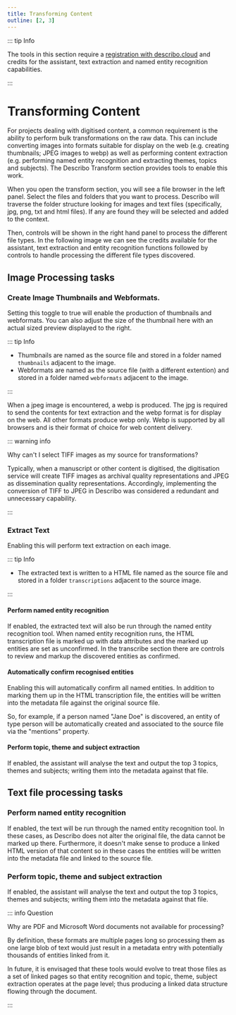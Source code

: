 ```yaml
---
title: Transforming Content
outline: [2, 3]
---
```


::: tip Info

The tools in this section require a [registration with describo.cloud](/docs/guide/register.html)
and credits for the assistant, text extraction and named entity recognition capabilities.

:::

# Transforming Content

For projects dealing with digitised content, a common requirement is the ability to perform bulk
transformations on the raw data. This can include converting images into formats suitable for
display on the web (e.g. creating thumbnails; JPEG images to webp) as well as performing content
extraction (e.g. performing named entity recognition and extracting themes, topics and subjects).
The Describo Transform section provides tools to enable this work.

When you open the transform section, you will see a file browser in the left panel. Select the files
and folders that you want to process. Describo will traverse the folder structure looking for images
and text files (specifically, jpg, png, txt and html files). If any are found they will be selected
and added to the context.

Then, controls will be shown in the right hand panel to process the different file types. In the
following image we can see the credits available for the assistant, text extraction and entity
recognition functions followed by controls to handle processing the different file types discovered.

<ImageComponent src="/images/guide-transform/transform1.webp"></ImageComponent>

## Image Processing tasks

### Create Image Thumbnails and Webformats.

Setting this toggle to true will enable the production of thumbnails and webformats. You can also
adjust the size of the thumbnail here with an actual sized preview displayed to the right.

::: tip Info

-   Thumbnails are named as the source file and stored in a folder named `thumbnails` adjacent to
    the image.
-   Webformats are named as the source file (with a different extention) and stored in a folder
    named `webformats` adjacent to the image.

:::

When a jpeg image is encountered, a webp is produced. The jpg is required to send the contents for
text extraction and the webp format is for display on the web. All other formats produce webp only.
Webp is supported by all browsers and is their format of choice for web content delivery.

::: warning info

Why can't I select TIFF images as my source for transformations?

Typically, when a manuscript or other content is digitised, the digitisation service will create
TIFF images as archival quality representations and JPEG as dissemination quality representations.
Accordingly, implementing the conversion of TIFF to JPEG in Describo was considered a redundant and
unnecessary capability.

:::

### Extract Text

Enabling this will perform text extraction on each image.

::: tip Info

-   The extracted text is written to a HTML file named as the source file and stored in a folder
    `transcriptions` adjacent to the source image.

:::

#### Perform named entity recognition

If enabled, the extracted text will also be run through the named entity recognition tool. When
named entity recognition runs, the HTML transcription file is marked up with data attributes and the
marked up entities are set as unconfirmed. In the transcribe section there are controls to review
and markup the discovered entities as confirmed.

#### Automatically confirm recognised entities

Enabling this will automatically confirm all named entities. In addition to marking them up in the
HTML transcription file, the entities will be written into the metadata file against the original
source file.

So, for example, if a person named "Jane Doe" is discovered, an entity of type person will be
automatically created and associated to the source file via the "mentions" property.

#### Perform topic, theme and subject extraction

If enabled, the assistant will analyse the text and output the top 3 topics, themes and subjects;
writing them into the metadata against that file.

## Text file processing tasks

### Perform named entity recognition

If enabled, the text will be run through the named entity recognition tool. In these cases, as
Describo does not alter the original file, the data cannot be marked up there. Furthermore, it
doesn't make sense to produce a linked HTML version of that content so in these cases the entities
will be written into the metadata file and linked to the source file.

### Perform topic, theme and subject extraction

If enabled, the assistant will analyse the text and output the top 3 topics, themes and subjects;
writing them into the metadata against that file.

::: info Question

Why are PDF and Microsoft Word documents not available for processing?

By definition, these formats are multiple pages long so processing them as one large blob of text
would just result in a metadata entry with potentially thousands of entities linked from it.

In future, it is envisaged that these tools would evolve to treat those files as a set of linked
pages so that entity recognition and topic, theme, subject extraction operates at the page level;
thus producing a linked data structure flowing through the document.

:::

<Disqus />
